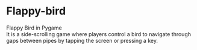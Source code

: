 # Flappy-bird
Flappy Bird in Pygame<br>It is a side-scrolling game where players control a bird to navigate through gaps between pipes by tapping the screen or pressing a key.